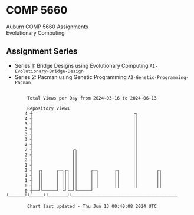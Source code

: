 # COMP 5660
Auburn COMP 5660 Assignments  
Evolutionary Computing

## Assignment Series
- Series 1: Bridge Designs using Evolutionary Computing `A1-Evolutionary-Bridge-Design`
- Series 2: Pacman using Genetic Programming `A2-Genetic-Programming-Pacman`

```

        Total Views per Day from 2024-03-16 to 2024-06-13

        Repository Views
       4 ┼                                      ╭╮
       4 ┤                                      ││
       3 ┤                                      ││
       3 ┤                                      ││
       3 ┤                                      ││
       3 ┤                                      ││
       2 ┤                                      ││
       2 ┤               ╭╮                     ││
       2 ┤               ││                     ││
       2 ┤               ││                     ││
       1 ┤               ││                     ││
       1 ┤  ╭╮     ╭─╮╭╮ ││     ╭─╮      ╭╮     ││       ╭╮
       1 ┤  ││     │ │││ ││     │ │      ││     ││       ││
       1 ┤  ││     │ │││ ││     │ │      ││     ││       ││
       0 ┤  ││     │ │││ ││     │ │      ││     ││       ││
       0 ┼──╯╰─────╯ ╰╯╰─╯╰─────╯ ╰──────╯╰─────╯╰───────╯╰────────────────────────────────────────

        Chart last updated - Thu Jun 13 00:40:08 2024 UTC
        
```
